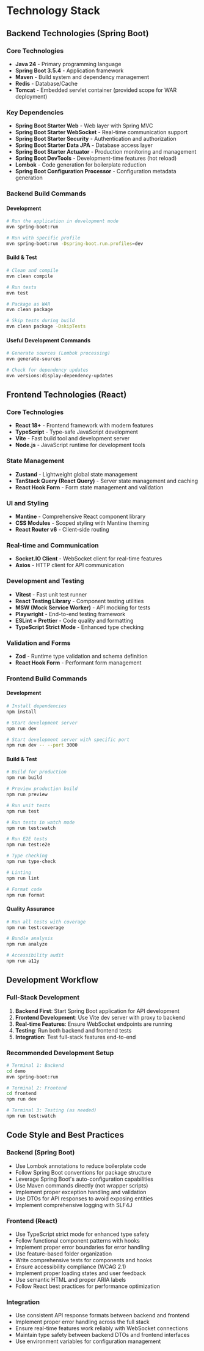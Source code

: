 # Technology Stack

## Backend Technologies (Spring Boot)

### Core Technologies
- **Java 24** - Primary programming language
- **Spring Boot 3.5.4** - Application framework
- **Maven** - Build system and dependency management
- **Redis** - Database/Cache
- **Tomcat** - Embedded servlet container (provided scope for WAR deployment)

### Key Dependencies
- **Spring Boot Starter Web** - Web layer with Spring MVC
- **Spring Boot Starter WebSocket** - Real-time communication support
- **Spring Boot Starter Security** - Authentication and authorization
- **Spring Boot Starter Data JPA** - Database access layer
- **Spring Boot Starter Actuator** - Production monitoring and management
- **Spring Boot DevTools** - Development-time features (hot reload)
- **Lombok** - Code generation for boilerplate reduction
- **Spring Boot Configuration Processor** - Configuration metadata generation

### Backend Build Commands

#### Development
```bash
# Run the application in development mode
mvn spring-boot:run

# Run with specific profile
mvn spring-boot:run -Dspring-boot.run.profiles=dev
```

#### Build & Test
```bash
# Clean and compile
mvn clean compile

# Run tests
mvn test

# Package as WAR
mvn clean package

# Skip tests during build
mvn clean package -DskipTests
```

#### Useful Development Commands
```bash
# Generate sources (Lombok processing)
mvn generate-sources

# Check for dependency updates
mvn versions:display-dependency-updates
```

## Frontend Technologies (React)

### Core Technologies
- **React 18+** - Frontend framework with modern features
- **TypeScript** - Type-safe JavaScript development
- **Vite** - Fast build tool and development server
- **Node.js** - JavaScript runtime for development tools

### State Management
- **Zustand** - Lightweight global state management
- **TanStack Query (React Query)** - Server state management and caching
- **React Hook Form** - Form state management and validation

### UI and Styling
- **Mantine** - Comprehensive React component library
- **CSS Modules** - Scoped styling with Mantine theming
- **React Router v6** - Client-side routing

### Real-time and Communication
- **Socket.IO Client** - WebSocket client for real-time features
- **Axios** - HTTP client for API communication

### Development and Testing
- **Vitest** - Fast unit test runner
- **React Testing Library** - Component testing utilities
- **MSW (Mock Service Worker)** - API mocking for tests
- **Playwright** - End-to-end testing framework
- **ESLint + Prettier** - Code quality and formatting
- **TypeScript Strict Mode** - Enhanced type checking

### Validation and Forms
- **Zod** - Runtime type validation and schema definition
- **React Hook Form** - Performant form management

### Frontend Build Commands

#### Development
```bash
# Install dependencies
npm install

# Start development server
npm run dev

# Start development server with specific port
npm run dev -- --port 3000
```

#### Build & Test
```bash
# Build for production
npm run build

# Preview production build
npm run preview

# Run unit tests
npm run test

# Run tests in watch mode
npm run test:watch

# Run E2E tests
npm run test:e2e

# Type checking
npm run type-check

# Linting
npm run lint

# Format code
npm run format
```

#### Quality Assurance
```bash
# Run all tests with coverage
npm run test:coverage

# Bundle analysis
npm run analyze

# Accessibility audit
npm run a11y
```

## Development Workflow

### Full-Stack Development
1. **Backend First**: Start Spring Boot application for API development
2. **Frontend Development**: Use Vite dev server with proxy to backend
3. **Real-time Features**: Ensure WebSocket endpoints are running
4. **Testing**: Run both backend and frontend tests
5. **Integration**: Test full-stack features end-to-end

### Recommended Development Setup
```bash
# Terminal 1: Backend
cd demo
mvn spring-boot:run

# Terminal 2: Frontend
cd frontend
npm run dev

# Terminal 3: Testing (as needed)
npm run test:watch
```

## Code Style and Best Practices

### Backend (Spring Boot)
- Use Lombok annotations to reduce boilerplate code
- Follow Spring Boot conventions for package structure
- Leverage Spring Boot's auto-configuration capabilities
- Use Maven commands directly (not wrapper scripts)
- Implement proper exception handling and validation
- Use DTOs for API responses to avoid exposing entities
- Implement comprehensive logging with SLF4J

### Frontend (React)
- Use TypeScript strict mode for enhanced type safety
- Follow functional component patterns with hooks
- Implement proper error boundaries for error handling
- Use feature-based folder organization
- Write comprehensive tests for components and hooks
- Ensure accessibility compliance (WCAG 2.1)
- Implement proper loading states and user feedback
- Use semantic HTML and proper ARIA labels
- Follow React best practices for performance optimization

### Integration
- Use consistent API response formats between backend and frontend
- Implement proper error handling across the full stack
- Ensure real-time features work reliably with WebSocket connections
- Maintain type safety between backend DTOs and frontend interfaces
- Use environment variables for configuration management